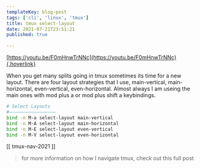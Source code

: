 ```yaml
---
templateKey: blog-post
tags: ['cli', 'linux', 'tmux']
title: tmux select-layout
date: 2021-07-21T23:51:21
published: true

---
```


[https://youtu.be/F0mHnwTrNNc](https://youtu.be/F0mHnwTrNNc){.hoverlink}

When you get many splits going in tmux sometimes its time for a new layout.
There are four layout strategies that I use, main-vertical, main-horizontal,
even-vertical, even-horizontal. Almost always I am useing the main ones with
mod plus a or mod plus shift a keybindings.

``` bash
# Select Layouts
#―――――――――――――――――
bind -n M-a select-layout main-vertical
bind -n M-A select-layout main-horizontal
bind -n M-E select-layout even-vertical
bind -n M-V select-layout even-horizontal
```

[[ tmux-nav-2021 ]]

> for more information on how I navigate tmux, check out this full post
